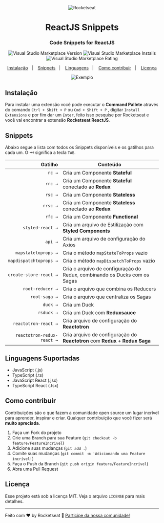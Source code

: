 <div align="center">
  <img src="https://raw.githubusercontent.com/Rocketseat/rocketseat-vscode-reactjs-snippets/master/images/rocket.png" alt="Rocketseat"/>
</div>

<h1 align="center">ReactJS Snippets</h1>
<h3 align="center">Code Snippets for ReactJS</h3>

<p align="center">
  <img alt="Visual Studio Marketplace Version" src="https://img.shields.io/visual-studio-marketplace/v/rocketseat.RocketseatReactJS?color=%237159c1">
  <img alt="Visual Studio Marketplace Installs" src="https://img.shields.io/visual-studio-marketplace/i/rocketseat.RocketseatReactJS?color=%237159c1">
  <img alt="Visual Studio Marketplace Rating" src="https://img.shields.io/visual-studio-marketplace/r/rocketseat.RocketseatReactJS?color=%237159c1">
</p>

<p align="center">
  <a href="#instala%C3%A7%C3%A3o">Instalação</a>&nbsp;&nbsp;&nbsp;|&nbsp;&nbsp;&nbsp;
  <a href="#snippets">Snippets</a>&nbsp;&nbsp;&nbsp;|&nbsp;&nbsp;&nbsp;
  <a href="#linguagens-suportadas">Linguagens</a>&nbsp;&nbsp;&nbsp;|&nbsp;&nbsp;&nbsp;
  <a href="#como-contribuir">Como contribuir</a>&nbsp;&nbsp;&nbsp;|&nbsp;&nbsp;&nbsp;
  <a href="#licen%C3%A7a">Licença</a>
</p>

<p align="center">
  <img src="https://raw.githubusercontent.com/Rocketseat/rocketseat-vscode-reactjs-snippets/master/images/component.gif" alt="Exemplo" />
</p>

## Instalação

Para instalar uma extensão você pode executar o **Command Pallete** através do comando `Ctrl + Shift + P` ou `Cmd + Shift + P` , digitar `Install Extensions` e por fim dar um `Enter`, feito isso pesquise por Rocketseat e você vai encontrar a extensão **Rocketseat ReactJS**.

## Snippets

Abaixo segue a lista com todos os Snippets disponíveis e os gatilhos para cada um. O **⇥** significa a tecla `TAB`.

|                    Gatilho | Conteúdo                                                                      |
| -------------------------: | ----------------------------------------------------------------------------- |
|                     `rc →` | Cria um Componente **Stateful**                                               |
|                    `rrc →` | Cria um Componente **Stateful** conectado ao **Redux**                        |
|                    `rsc →` | Cria um Componente **Stateless**                                              |
|                   `rrsc →` | Cria um Componente **Stateless** conectado ao **Redux**                       |
|                    `rfc →` | Cria um Componente **Functional**                                             |
|           `styled-react →` | Cria um arquivo de Estilização com **Styled Components**                      |
|                    `api →` | Cria um arquivo de configuração do Axios                                      |
|        `mapstatetoprops →` | Cria o método `mapStateToProps` vazio                                         |
|     `mapdispatchtoprops →` | Cria o método `mapDispatchToProps` vazio                                      |
|     `create-store-react →` | Cria o arquivo de configuração do Redux, combinando os Ducks com os Sagas     |
|           `root-reducer →` | Cria o arquivo que combina os Reducers                                        |
|              `root-saga →` | Cria o arquivo que centraliza os Sagas                                        |
|                   `duck →` | Cria um Duck                                                                  |
|                 `rsduck →` | Cria um Duck com **Reduxsauce**                                               |
|       `reactotron-react →` | Cria arquivo de configuração do **Reactotron**                                |
| `reactotron-redux-react →` | Cria arquivo de configuração do **Reactotron** com **Redux** + **Redux Saga** |

## Linguagens Suportadas

- JavaScript (.js)
- TypeScript (.ts)
- JavaScript React (.jsx)
- TypeScript React (.tsx)

## Como contribuir

Contribuições são o que fazem a comunidade open source um lugar incrível para aprender, inspirar e criar. Qualquer contribuição que você fizer será **muito apreciada**.

1. Faça um Fork do projeto
2. Crie uma Branch para sua Feature (`git checkout -b feature/FeatureIncrivel`)
3. Adicione suas mudanças (`git add .`)
4. Comite suas mudanças (`git commit -m 'Adicionando uma Feature incrível!`)
5. Faça o Push da Branch (`git push origin feature/FeatureIncrivel`)
6. Abra uma Pull Request

## Licença

Esse projeto está sob a licença MIT. Veja o arquivo `LICENSE` para mais detalhes.

---

Feito com ♥ by Rocketseat 👋 [Participe da nossa comunidade!](https://discordapp.com/invite/gCRAFhc)
